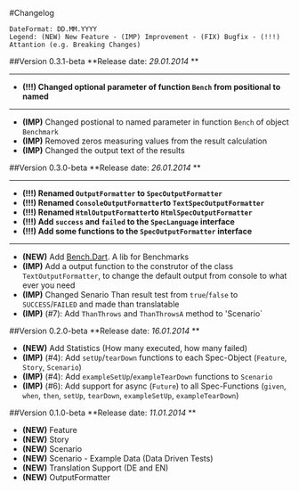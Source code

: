 #Changelog
```
DateFormat: DD.MM.YYYY
Legend: (NEW) New Feature - (IMP) Improvement - (FIX) Bugfix - (!!!) Attantion (e.g. Breaking Changes)
```

##Version 0.3.1-beta
**Release date: *29.01.2014* **

--------------------------------------------------------------
- **(!!!) Changed optional parameter of function `Bench` from positional to named**

--------------------------------------------------------------

- **(IMP)** Changed postional to named parameter in function `Bench` of object `Benchmark`
- **(IMP)** Removed zeros measuring values from the result calculation
- **(IMP)** Changed the output text of the results

##Version 0.3.0-beta
**Release date: *26.01.2014* **

--------------------------------------------------------------
- **(!!!) Renamed `OutputFormatter` to `SpecOutputFormatter`**
- **(!!!) Renamed `ConsoleOutputFormatter`to `TextSpecOutputFormatter`**
- **(!!!) Renamed `HtmlOutputFormatter`to `HtmlSpecOutputFormatter`**
- **(!!!) Add `success` and `failed` to the `SpecLanguage` interface**
- **(!!!) Add some functions to the `SpecOutputFormatter` interface**

--------------------------------------------------------------

- **(NEW)** Add [Bench.Dart](/doc/BenchDart.md). A lib for Benchmarks
- **(IMP)** Add a output function to the construtor of the class `TextOutputFormatter`, to change the default output from console to what ever you need
- **(IMP)** Changed Senario Than result test from `true`/`false` to `SUCCESS`/`FAILED` and made than translatable
- **(IMP)** (#7): Add `ThanThrows` and `ThanThrowsA` method to 'Scenario`

##Version 0.2.0-beta
**Release date: *16.01.2014* **

- **(NEW)** Add Statistics (How many executed, how many failed)
- **(IMP)** (#4): Add `setUp`/`tearDown` functions to each Spec-Object (`Feature`, `Story`, `Scenario`)
- **(IMP)** (#4): Add `exampleSetUp`/`exampleTearDown` functions to `Scenario`
- **(IMP)** (#6): Add support for async (`Future`) to all Spec-Functions (`given`, `when`, `then`, `setUp`, `tearDown`, `exampleSetUp`, `exampleTearDown`)

##Version 0.1.0-beta
**Release date: *11.01.2014* **

- **(NEW)** Feature
- **(NEW)** Story
- **(NEW)** Scenario
- **(NEW)** Scenario - Example Data (Data Driven Tests)
- **(NEW)** Translation Support (DE and EN)
- **(NEW)** OutputFormatter
